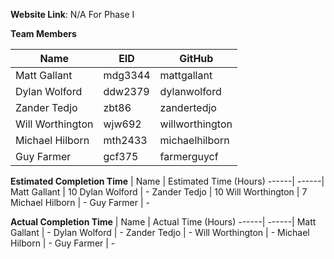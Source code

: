 **Website Link**: N/A For Phase I 

**Team Members**

| Name | EID | GitHub
-----|-----|--------
Matt Gallant | mdg3344 | mattgallant
Dylan Wolford | ddw2379 | dylanwolford
Zander Tedjo | zbt86 | zandertedjo
Will Worthington | wjw692 | willworthington
Michael Hilborn | mth2433| michaelhilborn
Guy Farmer | gcf375 | farmerguycf

**Estimated Completion Time**
| Name | Estimated Time (Hours)
------| ------|
Matt Gallant | 10
Dylan Wolford | -
Zander Tedjo | 10
Will Worthington | 7
Michael Hilborn | -
Guy Farmer | -

**Actual Completion Time**
| Name | Actual Time (Hours)
------| ------|
Matt Gallant | -
Dylan Wolford | -
Zander Tedjo | -
Will Worthington | -
Michael Hilborn | -
Guy Farmer | -
